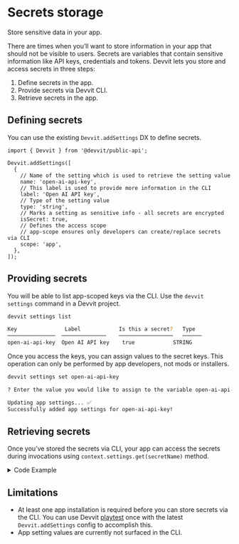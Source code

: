 # Secrets storage

Store sensitive data in your app.

There are times when you’ll want to store information in your app that should not be visible to users. Secrets are variables that contain sensitive information like API keys, credentials and tokens. Devvit lets you store and access secrets in three steps:

1. Define secrets in the app.
2. Provide secrets via Devvit CLI.
3. Retrieve secrets in the app.

## Defining secrets

You can use the existing `Devvit.addSettings` DX to define secrets.

```tsx
import { Devvit } from '@devvit/public-api';

Devvit.addSettings([
  {
    // Name of the setting which is used to retrieve the setting value
    name: 'open-ai-api-key',
    // This label is used to provide more information in the CLI
    label: 'Open AI API key',
    // Type of the setting value
    type: 'string',
    // Marks a setting as sensitive info - all secrets are encrypted
    isSecret: true,
    // Defines the access scope
    // app-scope ensures only developers can create/replace secrets via CLI
    scope: 'app',
  },
]);
```

## Providing secrets

You will be able to list app-scoped keys via the CLI. Use the `devvit settings` command in a Devvit project.

```bash
devvit settings list

Key               Label            Is this a secret?   Type
───────────────  ──────────────    ─────────────────   ──────
open-ai-api-key  Open AI API key    true            STRING
```

Once you access the keys, you can assign values to the secret keys. This operation can only be performed by app developers, not mods or installers.

```bash
devvit settings set open-ai-api-key

? Enter the value you would like to assign to the variable open-ai-api-key : <value>

Updating app settings... ✅
Successfully added app settings for open-ai-api-key!
```

## Retrieving secrets

Once you’ve stored the secrets via CLI, your app can access the secrets during invocations using `context.settings.get(secretName)` method.

<details><summary>Code Example</summary>

```tsx
import { Devvit, useState } from '@devvit/public-api';

Devvit.configure({
  http: true,
});

Devvit.addSettings([
  {
    name: 'open-ai-api-key',
    label: 'Open AI API key',
    type: 'string',
    isSecret: true,
    scope: 'app',
  },
]);

async function fetchResponse(context: Devvit.Context): Promise<string> {
  try {
    const apiKey = await context.settings.get('open-ai-api-key');

    const res = await fetch('https://api.openai.com/v1/chat/completions', {
      headers: {
        'Content-Type': 'application/json',
        Authorization: `Bearer ${apiKey}`,
      },
      method: 'POST',
      body: JSON.stringify({
        model: 'gpt-4-turbo',
        messages: [{ role: 'system', content: 'You are a helpful assistant.' }],
      }),
    });

    const json = await res.json();

    return json?.choices?.length > 0
      ? json?.choices[0]?.message?.content
      : 'No response';
  } catch (e: any) {
    console.log('Fetch error ', e);
    return e.toString();
  }
}

Devvit.addCustomPostType({
  name: 'Devvit - Ask GPT',
  render: (context) => {
    const [answer, setAnswer] = useState<string>('');

    async function onPress() {
      const response = await fetchResponse(context);
      setAnswer(response || 'No Response');
    }

    return (
      <blocks height="tall">
        <vstack alignment="center middle" height="100%" gap="large">
          <button appearance="primary" onPress={onPress}>
            {'Ask GPT'}
          </button>
          <text wrap>{answer}</text>
        </vstack>
      </blocks>
    );
  },
});

export default Devvit;
```

</details>

## Limitations

- At least one app installation is required before you can store secrets via the CLI. You can use Devvit [playtest](/docs/get-started/playtest.md) once with the latest `Devvit.addSettings` config to accomplish this.
- App setting values are currently not surfaced in the CLI.
